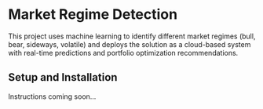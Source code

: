 # Market Regime Detection

This project uses machine learning to identify different market regimes (bull, bear, sideways, volatile) and deploys the solution as a cloud-based system with real-time predictions and portfolio optimization recommendations.

## Setup and Installation

Instructions coming soon...